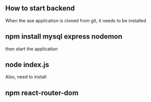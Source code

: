## How to start backend

When the ase application is cloned from git, it needs to be installed

## npm install mysql express nodemon

then start the application

## node index.js

Also, need to install 

## npm react-router-dom

